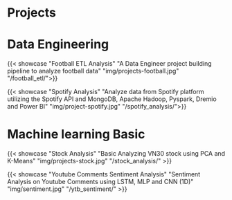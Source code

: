 # Projects

# Data Engineering
{{< showcase "Football ETL Analysis" "A Data Engineer project building pipeline to analyze football data" "img/projects-football.jpg" "/football_etl/">}}

{{< showcase "Spotify Analysis" "Analyze data from Spotify platform utilizing the Spotify API and MongoDB, Apache Hadoop, Pyspark, Dremio and Power BI" "img/project-spotify.jpg" "/spotify_analysis/">}}
# Machine learning Basic
{{< showcase "Stock Analysis" "Basic Analyzing VN30 stock using PCA and K-Means" "img/projects-stock.jpg" "/stock_analysis/" >}}

{{< showcase "Youtube Comments Sentiment Analysis" "Sentiment Analysis on Youtube Comments using LSTM, MLP and CNN (1D)" "img/sentiment.jpg" "/ytb_sentiment/" >}}
